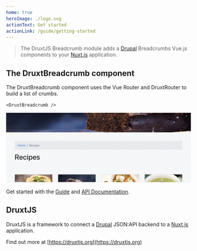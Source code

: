 ```yaml
---
home: true
heroImage: ./logo.svg
actionText: Get started
actionLink: /guide/getting-started
---
```


> The DruxtJS Breadcrumb module adds a [Drupal](https://drupal.org) Breadcrumbs Vue.js components to your [Nuxt.js](https://nuxtjs.org) application.


## The DruxtBreadcrumb component

The DruxtBreadcrumb component uses the Vue Router and DruxtRouter to build a list of crumbs.

```vue
<DruxtBreadcrumb />
```

![Example DruxtBreadcrumb component](./images/druxt-breadcrumb.png)

Get started with the [Guide](guide/) and [API Documentation](/api/components/DruxtBreadcrumb.html).


## DruxtJS

DruxtJS is a framework to connect a [Drupal](https://drupal.org) JSON:API backend to a [Nuxt.js](https://nuxtjs.org) application.

Find out more at [https://druxtjs.org](https://druxtjs.org)
